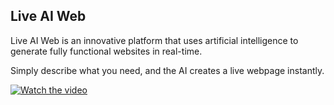 ## Live AI Web
Live AI Web is an innovative platform that uses artificial intelligence to generate fully functional websites in real-time.

Simply describe what you need, and the AI creates a live webpage instantly.

[![Watch the video](https://liveaiweb.com/ai_demo_preview.png)](https://liveaiweb.com/ai_demo.mp4)
